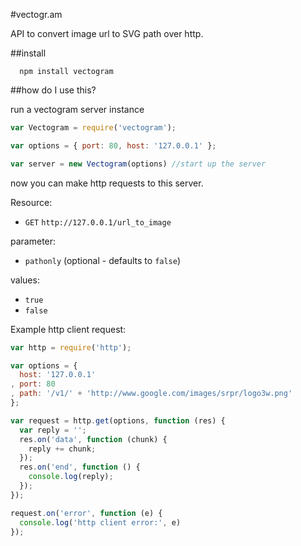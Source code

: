 #vectogr.am

API to convert image url to SVG path over http.

##install


```
  npm install vectogram
```

##how do I use this?

run a vectogram server instance

```javascript
var Vectogram = require('vectogram');

var options = { port: 80, host: '127.0.0.1' };

var server = new Vectogram(options) //start up the server
```

now you can make http requests to this server.

Resource:

* `GET` `http://127.0.0.1/url_to_image`

parameter:

* `pathonly` (optional - defaults to `false`)

values: 

* `true`
* `false`

Example http client request:

```javascript
var http = require('http');

var options = { 
  host: '127.0.0.1'
, port: 80
, path: '/v1/' + 'http://www.google.com/images/srpr/logo3w.png'
};

var request = http.get(options, function (res) {
  var reply = '';
  res.on('data', function (chunk) {
    reply += chunk;
  });
  res.on('end', function () {
    console.log(reply);
  });
});

request.on('error', function (e) {
  console.log('http client error:', e)
});

```
  